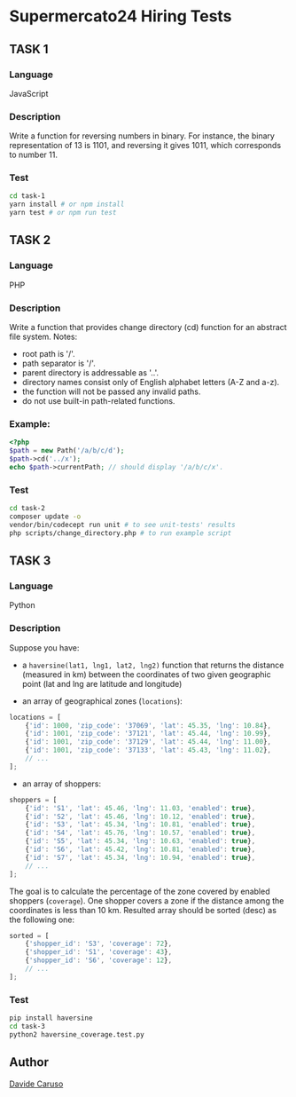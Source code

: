 # Supermercato24 Hiring Tests

## TASK 1
### Language
JavaScript

### Description
Write a function for reversing numbers in binary. For instance, the binary representation of 13 is 1101, and reversing it gives 1011, which corresponds to number 11.

### Test
```bash
cd task-1
yarn install # or npm install
yarn test # or npm run test
```

## TASK 2
### Language
PHP

### Description
Write a function that provides change directory (cd) function for an abstract file system.
Notes:
- root path is '/'.
- path separator is '/'.
- parent directory is addressable as '..'.
- directory names consist only of English alphabet letters (A-Z and a-z).
- the function will not be passed any invalid paths.
- do not use built-in path-related functions.

### Example:
```php
<?php
$path = new Path('/a/b/c/d');
$path->cd('../x');
echo $path->currentPath; // should display '/a/b/c/x'.
```

### Test
```bash
cd task-2
composer update -o
vendor/bin/codecept run unit # to see unit-tests' results
php scripts/change_directory.php # to run example script
```

## TASK 3
### Language
Python

### Description
Suppose you have:
- a `haversine(lat1, lng1, lat2, lng2)` function that returns the distance (measured in km) between the coordinates of 
two given geographic point (lat and lng are latitude and longitude) 

- an array of geographical zones (`locations`):
```javascript
locations = [
    {'id': 1000, 'zip_code': '37069', 'lat': 45.35, 'lng': 10.84},
    {'id': 1001, 'zip_code': '37121', 'lat': 45.44, 'lng': 10.99},
    {'id': 1001, 'zip_code': '37129', 'lat': 45.44, 'lng': 11.00},
    {'id': 1001, 'zip_code': '37133', 'lat': 45.43, 'lng': 11.02},
    // ... 
];
```
- an array of shoppers:
```javascript
shoppers = [
    {'id': 'S1', 'lat': 45.46, 'lng': 11.03, 'enabled': true},
    {'id': 'S2', 'lat': 45.46, 'lng': 10.12, 'enabled': true},
    {'id': 'S3', 'lat': 45.34, 'lng': 10.81, 'enabled': true},
    {'id': 'S4', 'lat': 45.76, 'lng': 10.57, 'enabled': true},
    {'id': 'S5', 'lat': 45.34, 'lng': 10.63, 'enabled': true},
    {'id': 'S6', 'lat': 45.42, 'lng': 10.81, 'enabled': true},
    {'id': 'S7', 'lat': 45.34, 'lng': 10.94, 'enabled': true},
    // ... 
];
```

The goal is to calculate the percentage of the zone covered by enabled shoppers (`coverage`). 
One shopper covers a zone if the distance among the coordinates is less than 10 km.
Resulted array should be sorted (desc) as the following one:
```javascript
sorted = [
    {'shopper_id': 'S3', 'coverage': 72},
    {'shopper_id': 'S1', 'coverage': 43},
    {'shopper_id': 'S6', 'coverage': 12},
    // ... 
];
```

### Test
```bash
pip install haversine
cd task-3
python2 haversine_coverage.test.py
```

## Author
[Davide Caruso](https://about.me/davidecaruso)
